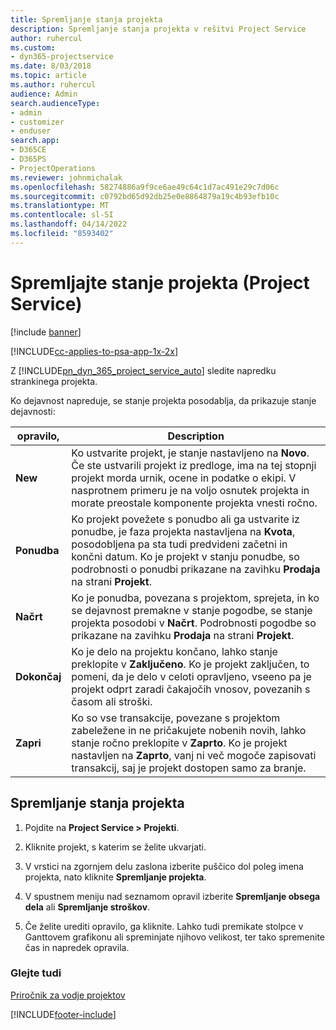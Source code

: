 ```yaml
---
title: Spremljanje stanja projekta
description: Spremljanje stanja projekta v rešitvi Project Service
author: ruhercul
ms.custom:
- dyn365-projectservice
ms.date: 8/03/2018
ms.topic: article
ms.author: ruhercul
audience: Admin
search.audienceType:
- admin
- customizer
- enduser
search.app:
- D365CE
- D365PS
- ProjectOperations
ms.reviewer: johnmichalak
ms.openlocfilehash: 58274886a9f9ce6ae49c64c1d7ac491e29c7d06c
ms.sourcegitcommit: c0792bd65d92db25e0e8864879a19c4b93efb10c
ms.translationtype: MT
ms.contentlocale: sl-SI
ms.lasthandoff: 04/14/2022
ms.locfileid: "8593402"
---
```

# <a name="track-a-projects-status-project-service"></a>Spremljajte stanje projekta (Project Service)

[!include [banner](../includes/psa-now-project-operations.md)]

[!INCLUDE[cc-applies-to-psa-app-1x-2x](../includes/cc-applies-to-psa-app-1x-2x.md)]

Z [!INCLUDE[pn_dyn_365_project_service_auto](../includes/pn-dyn-365-project-service-auto.md)] sledite napredku strankinega projekta.  

Ko dejavnost napreduje, se stanje projekta posodablja, da prikazuje stanje dejavnosti:  

| opravilo, | Description | 
|------------|----------|
| **New** | Ko ustvarite projekt, je stanje nastavljeno na **Novo**. Če ste ustvarili projekt iz predloge, ima na tej stopnji projekt morda urnik, ocene in podatke o ekipi. V nasprotnem primeru je na voljo osnutek projekta in morate preostale komponente projekta vnesti ročno. |
| **Ponudba** |  Ko projekt povežete s ponudbo ali ga ustvarite iz ponudbe, je faza projekta nastavljena na **Kvota**, posodobljena pa sta tudi predvideni začetni in končni datum. Ko je projekt v stanju ponudbe, so podrobnosti o ponudbi prikazane na zavihku **Prodaja** na strani **Projekt**. |
| **Načrt** |  Ko je ponudba, povezana s projektom, sprejeta, in ko se dejavnost premakne v stanje pogodbe, se stanje projekta posodobi v **Načrt**. Podrobnosti pogodbe so prikazane na zavihku **Prodaja** na strani **Projekt**. |
| **Dokončaj** | Ko je delo na projektu končano, lahko stanje preklopite v **Zaključeno**. Ko je projekt zaključen, to pomeni, da je delo v celoti opravljeno, vseeno pa je projekt odprt zaradi čakajočih vnosov, povezanih s časom ali stroški. |
| **Zapri** | Ko so vse transakcije, povezane s projektom zabeležene in ne pričakujete nobenih novih, lahko stanje ročno preklopite v **Zaprto**. Ko je projekt nastavljen na **Zaprto**, vanj ni več mogoče zapisovati transakcij, saj je projekt dostopen samo za branje. |

## <a name="to-track-a-projects-status"></a>Spremljanje stanja projekta  

1.  Pojdite na **Project Service > Projekti**.  

2.  Kliknite projekt, s katerim se želite ukvarjati.  

3.  V vrstici na zgornjem delu zaslona izberite puščico dol poleg imena projekta, nato kliknite **Spremljanje projekta**.  

4.  V spustnem meniju nad seznamom opravil izberite **Spremljanje obsega dela** ali **Spremljanje stroškov**.  

5.  Če želite urediti opravilo, ga kliknite. Lahko tudi premikate stolpce v Ganttovem grafikonu ali spreminjate njihovo velikost, ter tako spremenite čas in napredek opravila.  

### <a name="see-also"></a>Glejte tudi  
 [Priročnik za vodje projektov](../psa/project-manager-guide.md)


[!INCLUDE[footer-include](../includes/footer-banner.md)]
